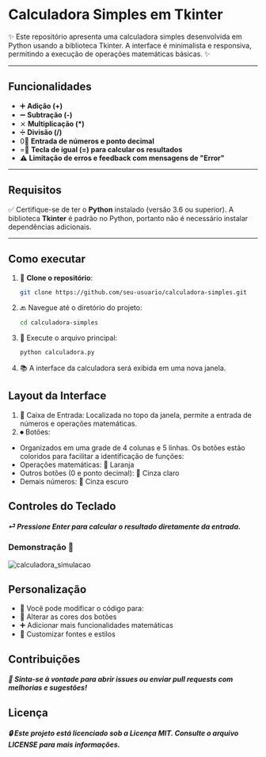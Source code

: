 # Calculadora Simples em Tkinter

✨ Este repositório apresenta uma calculadora simples desenvolvida em Python usando a biblioteca Tkinter. A interface é minimalista e responsiva, permitindo a execução de operações matemáticas básicas. ✨

---

## Funcionalidades

- ➕ **Adição (+)**
- ➖ **Subtração (-)**
- ⨯ **Multiplicação (\*)**
- ➗ **Divisão (/)**  
- 0⃣ **Entrada de números e ponto decimal**
- =⃣ **Tecla de igual (=) para calcular os resultados**
- ⚠️ **Limitação de erros e feedback com mensagens de "Error"**

---

## Requisitos

✅ Certifique-se de ter o **Python** instalado (versão 3.6 ou superior). A biblioteca **Tkinter** é padrão no Python, portanto não é necessário instalar dependências adicionais.

---

## Como executar

1. 🔧 **Clone o repositório**:
   ```bash
   git clone https://github.com/seu-usuario/calculadora-simples.git
2. 🔙 Navegue até o diretório do projeto:
   ```bash
   cd calculadora-simples
3. 📝 Execute o arquivo principal:
   ```bash
   python calculadora.py
4. 📚 A interface da calculadora será exibida em uma nova janela.

## Layout da Interface
1. 🔢 Caixa de Entrada:
Localizada no topo da janela, permite a entrada de números e operações matemáticas.
2. ⏺ Botões:
- Organizados em uma grade de 4 colunas e 5 linhas. Os botões estão coloridos para facilitar a identificação de funções:
- Operações matemáticas: 🔴 Laranja
- Outros botões (0 e ponto decimal): 🔶 Cinza claro
- Demais números: 🔳 Cinza escuro

## Controles do Teclado
##### ⏎ Pressione Enter para calcular o resultado diretamente da entrada.

### Demonstração 🎥 
![calculadora_simulacao](https://github.com/user-attachments/assets/42154de5-9aad-4866-b174-662240d83877)

## Personalização
* 🌱 Você pode modificar o código para:
* 🎨 Alterar as cores dos botões
* ➕ Adicionar mais funcionalidades matemáticas
* 🔧 Customizar fontes e estilos
## Contribuições
##### 🙏 Sinta-se à vontade para abrir issues ou enviar pull requests com melhorias e sugestões!

## Licença
##### 🔒 Este projeto está licenciado sob a Licença MIT. Consulte o arquivo LICENSE para mais informações.
